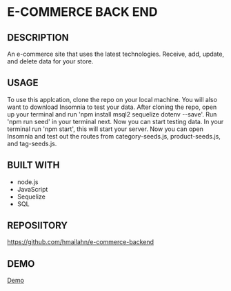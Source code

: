 # E-COMMERCE BACK END

## DESCRIPTION
An e-commerce site that uses the latest technologies. Receive, add, update, and delete data for your store.

## USAGE
To use this applcation, clone the repo on your local machine. You will also want to download Insomnia to test your data. After cloning the repo, open up your terminal and run 'npm install msql2 sequelize dotenv --save'. Run 'npm run seed' in your terminal next. Now you can start testing data. In your terminal run 'npm start', this will start your server. Now you can open Insomnia and test out the routes from category-seeds.js, product-seeds.js, and tag-seeds.js.

## BUILT WITH
* node.js
* JavaScript
* Sequelize
* SQL

## REPOSIITORY
https://github.com/hmailahn/e-commerce-backend
## DEMO
[Demo](https://drive.google.com/file/d/1EyG1_5eIMorVLx2X7sQh7LkvR1CTkED3/view)
